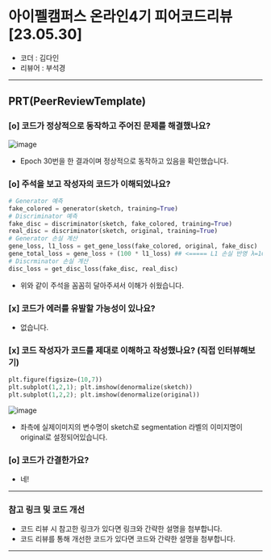# 아이펠캠퍼스 온라인4기 피어코드리뷰[23.05.30]

- 코더 : 김다인
- 리뷰어 : 부석경

---------------------------------------------
## **PRT(PeerReviewTemplate)**

### **[o] 코드가 정상적으로 동작하고 주어진 문제를 해결했나요?**
![image](https://github.com/JeJuBOO/Aiffel_Nodes/assets/71332005/3cf9898e-a7c2-4efa-9789-da0302dd0e40)
* Epoch 30번을 한 결과이며 정상적으로 동작하고 있음을 확인했습니다.

### **[o] 주석을 보고 작성자의 코드가 이해되었나요?**
```python
# Generator 예측
fake_colored = generator(sketch, training=True)
# Discriminator 예측
fake_disc = discriminator(sketch, fake_colored, training=True)
real_disc = discriminator(sketch, original, training=True)
# Generator 손실 계산
gene_loss, l1_loss = get_gene_loss(fake_colored, original, fake_disc)
gene_total_loss = gene_loss + (100 * l1_loss) ## <===== L1 손실 반영 λ=100
# Discrminator 손실 계산
disc_loss = get_disc_loss(fake_disc, real_disc)
```
* 위와 같이 주석을 꼼꼼히 달아주셔서 이해가 쉬웠습니다.
### **[x] 코드가 에러를 유발할 가능성이 있나요?**
* 없습니다.
### **[x] 코드 작성자가 코드를 제대로 이해하고 작성했나요?** (직접 인터뷰해보기)
```python
plt.figure(figsize=(10,7))
plt.subplot(1,2,1); plt.imshow(denormalize(sketch))
plt.subplot(1,2,2); plt.imshow(denormalize(original))
```
![image](https://github.com/JeJuBOO/Aiffel_Nodes/assets/71332005/fac6698e-f63e-4bad-99db-a7ff714e7e41)
* 좌측에 실제이미지의 변수명이 sketch로 segmentation 라벨의 이미지명이 original로 설정되어있습니다.
### **[o] 코드가 간결한가요?**
* 네!

----------------------------------------------
### **참고 링크 및 코드 개선**
* 코드 리뷰 시 참고한 링크가 있다면 링크와 간략한 설명을 첨부합니다.
* 코드 리뷰를 통해 개선한 코드가 있다면 코드와 간략한 설명을 첨부합니다.

----------------------------------------------
